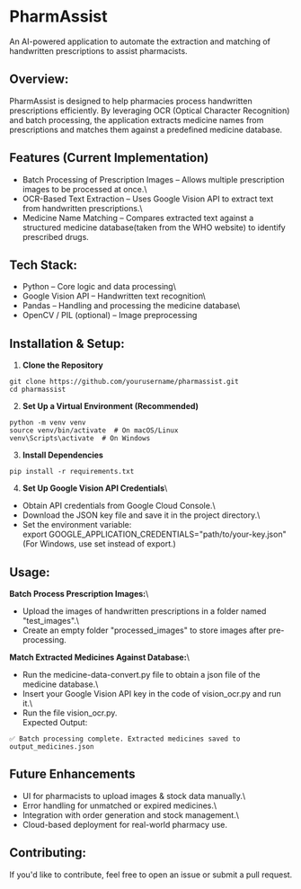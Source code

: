 # **PharmAssist**
An AI-powered application to automate the extraction and matching of handwritten prescriptions to assist pharmacists.

## **Overview:**
PharmAssist is designed to help pharmacies process handwritten prescriptions efficiently. By leveraging OCR (Optical Character Recognition) and batch processing, the application extracts medicine names from prescriptions and matches them against a predefined medicine database.

## **Features (Current Implementation)**
* Batch Processing of Prescription Images – Allows multiple prescription images to be processed at once.\
* OCR-Based Text Extraction – Uses Google Vision API to extract text from handwritten prescriptions.\
* Medicine Name Matching – Compares extracted text against a structured medicine database(taken from the WHO website) to identify prescribed drugs.

## **Tech Stack:**
* Python – Core logic and data processing\
* Google Vision API – Handwritten text recognition\
* Pandas – Handling and processing the medicine database\
* OpenCV / PIL (optional) – Image preprocessing

## **Installation & Setup**:
1. **Clone the Repository**
```
git clone https://github.com/yourusername/pharmassist.git
cd pharmassist
```

2. **Set Up a Virtual Environment (Recommended)**
```
python -m venv venv
source venv/bin/activate  # On macOS/Linux
venv\Scripts\activate  # On Windows
```

3. **Install Dependencies**
```
pip install -r requirements.txt
```

4. **Set Up Google Vision API Credentials**\
* Obtain API credentials from Google Cloud Console.\
* Download the JSON key file and save it in the project directory.\
* Set the environment variable:\
export GOOGLE_APPLICATION_CREDENTIALS="path/to/your-key.json"\
(For Windows, use set instead of export.)

## **Usage:**
**Batch Process Prescription Images:**\
* Upload the images of handwritten prescriptions in a folder named "test_images".\
* Create an empty folder "processed_images" to store images after pre-processing.


**Match Extracted Medicines Against Database:**\
* Run the medicine-data-convert.py file to obtain a json file of the medicine database.\
* Insert your Google Vision API key in the code of vision_ocr.py and run it.\
* Run the file vision_ocr.py.\
Expected Output:
```
✅ Batch processing complete. Extracted medicines saved to output_medicines.json
```

## **Future Enhancements**
* UI for pharmacists to upload images & stock data manually.\
* Error handling for unmatched or expired medicines.\
* Integration with order generation and stock management.\
* Cloud-based deployment for real-world pharmacy use.

## **Contributing:**
If you'd like to contribute, feel free to open an issue or submit a pull request.
